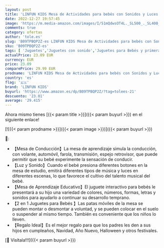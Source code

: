 ```yaml
---
layout: post
title: 'LINFUN KIDS Mesa de Actividades para bebés con Sonidos y Luces Juguetes Musicales Centro de Actividades de Aprendizaje Juguetes Educación Regalos para Niños Niñas 1 Años'
date: 2022-12-27 19:57:45
image: 'https://m.media-amazon.com/images/I/51mQdwsOT4L._SL500_._SL400_.jpg'
comments: true
category: ofertas
author: 'tole.es'
slug: 'B09TPBQP2Z-es LINFUN KIDS Mesa de Actividades para bebés con Sonidos y...'
sku: 'B09TPBQP2Z-es'
tags: [ 'Juguetes','Juguetes con sonido','Juguetes para Bebés y primera infancia','Juguetes y juegos','bebés','linfun kids','🇪🇸', ]
actualPrice: 23.09 EUR
currency: EUR
price: 23.09
comparePrice: 29.99 EUR
prodname: 'LINFUN KIDS Mesa de Actividades para bebés con Sonidos y Luces Juguetes Musicales Centro de Actividades de Aprendizaje Juguetes Educación Regalos para Niños Niñas 1 Años'
country: 'es'
flag: '🇪🇸'
brand: 'LINFUN KIDS'
buyurl: 'https://www.amazon.es/dp/B09TPBQP2Z/?tag=tolees-21'
descuento: '23.01'
average: '29.415'
---
```


Ahora mismo tienes [{{< param title >}}]({{< param buyurl >}}) en el siguiente enlace!

[![{{< param prodname >}}]({{< param image >}})]({{< param buyurl >}})

🔎:

- 【Mesa de Conducción】La mesa de aprendizaje simula la conducción, con volante, automóvil, farola, transmisión, espejo retrovisor, que puede permitir que su bebé experimente la sensación de conducir.
- 【Luz y Sonido】Cuando el bebé presiona diferentes botones en la mesa de estudio, emitirá diferentes tipos de música y luces en diferentes escenas, lo que favorece el cultivo del talento musical del bebé.
- 【Mesa de Aprendizaje Educativo】El juguete interactivo para bebés le presentará a su hijo una variedad de colores, números, formas, letras y sonidos para ayudarlo a continuar su desarrollo temprano.
- 【2 en 1 Juguetes para Bebés 】Las patas móviles de la mesa se pueden montar o desmontar a voluntad, y se pueden colocar en el suelo o suspender al mismo tiempo. También es conveniente que los niños lo lleven.
- 【Regalo Ideal】Es el mejor regalo para que los padres les den a sus hijos en cumpleaños, Navidad, Año Nuevo, Halloween y otros festivales.

[🛒 Visítala!!!]({{< param buyurl >}})
